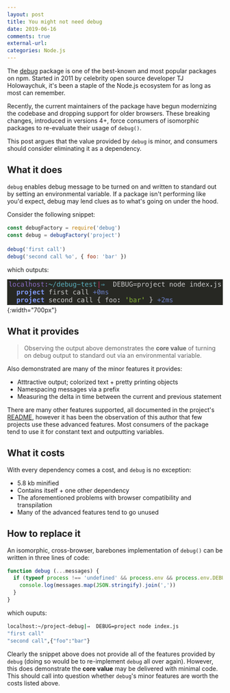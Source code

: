 ```yaml
---
layout: post
title: You might not need debug
date: 2019-06-16
comments: true
external-url:
categories: Node.js
---
```


The [debug](https://github.com/visionmedia/debug) package is one of the best-known and most popular packages on npm. Started in 2011 by celebrity open source developer TJ Holowaychuk, it's been a staple of the Node.js ecosystem for as long as most can remember.

Recently, the current maintainers of the package have begun modernizing the codebase and dropping support for older browsers. These breaking changes, introduced in versions 4+, force consumers of isomorphic packages to re-evaluate their usage of `debug()`.

This post argues that the value provided by `debug` is minor, and  consumers should consider eliminating it as a dependency.

## What it does

`debug` enables debug message to be turned on and written to standard out by setting an environmental variable. If a package isn't performing like you'd expect, debug may lend clues as to what's going on under the hood.

Consider the following snippet:

```js
const debugFactory = require('debug')
const debug = debugFactory('project')

debug('first call')
debug('second call %o', { foo: 'bar' })
```

which outputs:

![debug-output](/assets/2019-06-16-you-might-not-need-debug/debug-output.png){:width="700px"}

## What it provides

> Observing the output above demonstrates the **core value** of turning on debug output to standard out via an environmental variable.

Also demonstrated are many of the minor features it provides:

- Atttractive output; colorized text + pretty printing objects
- Namespacing messages via a prefix
- Measuring the delta in time between the current and previous statement

There are many other features supported, all documented in the project's [README](https://github.com/visionmedia/debug), however it has been the observation of this author that few projects use these advanced features. Most consumers of the package tend to use it for constant text and outputting variables.

## What it costs

With every dependency comes a cost, and `debug` is no exception:

- 5.8 kb minified
- Contains itself + one other dependency
- The aforementioned problems with browser compatibility and transpilation
- Many of the advanced features tend to go unused

## How to replace it

An isomorphic, cross-browser, barebones implementation of `debug()` can be written in three lines of code:

```js
function debug (...messages) {
  if (typeof process !== 'undefined' && process.env && process.env.DEBUG && process.env.DEBUG.match(/^project$/)) {
    console.log(messages.map(JSON.stringify).join(','))
  }
}
```

which ouputs:
```bash
localhost:~/project-debug|⇒  DEBUG=project node index.js
"first call"
"second call",{"foo":"bar"}
```

Clearly the snippet above does not provide all of the features provided by `debug` (doing so would be to re-implement `debug` all over again). However, this does demonstrate the **core value** may be delivered with minimal code. This should call into question whether `debug`'s minor features are worth the costs listed above.